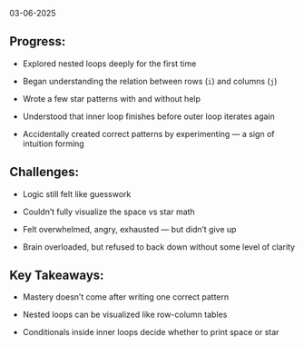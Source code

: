03-06-2025

## Progress:
* Explored nested loops deeply for the first time

* Began understanding the relation between rows (`i`) and columns (`j`)

* Wrote a few star patterns with and without help

* Understood that inner loop finishes before outer loop iterates again

* Accidentally created correct patterns by experimenting — a sign of intuition forming

## Challenges:
* Logic still felt like guesswork

* Couldn’t fully visualize the space vs star math

* Felt overwhelmed, angry, exhausted — but didn’t give up

* Brain overloaded, but refused to back down without some level of clarity

## Key Takeaways:

* Mastery doesn’t come after writing one correct pattern

* Nested loops can be visualized like row-column tables

* Conditionals inside inner loops decide whether to print space or star


